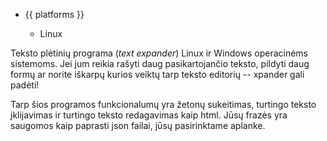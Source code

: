 <ul class="platforms collapsible">
	<li>
		<div class="collapsible-header"><i class="fas fa-laptop-code"></i>{{ platforms }}<i class="fas fa-caret-down"></i></div>
		<div class="collapsible-body">
			<ul>
				<li><i class="fab fa-linux"></i>Linux</li>
			</ul>
		</div>
	</li>
</ul>


Teksto plėtinių programa (*text expander*) Linux ir Windows operacinėms sistemoms.
Jei jum reikia rašyti daug pasikartojančio teksto, pildyti daug formų ar norite iškarpų kurios veiktų tarp teksto editorių --
xpander gali padėti!

Tarp šios programos funkcionalumų yra žetonų sukeitimas, turtingo teksto įklijavimas ir turtingo teksto redagavimas kaip html.
Jūsų frazės yra saugomos kaip paprasti json failai, jūsų pasirinktame aplanke.
